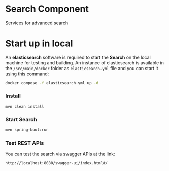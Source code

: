 # Search Component
Services for advanced search

# Start up in local

An **elasticsearch** software is required to start the **Search** on the local machine for testing and building. 
An instance of elasticsearch is available in the `/src/main/docker` folder as `elasticsearch.yml` file and you can start it using this command:
```bash
docker compose -f elasticsearch.yml up -d
```

### Install
```bash
mvn clean install
```

### Start Search
```bash
mvn spring-boot:run
```

### Test REST APIs
You can test the search via swagger APIs at the link:
```bash
http://localhost:8080/swagger-ui/index.html#/
```